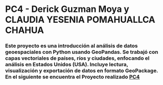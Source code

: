 # PC4 - Derick Guzman Moya y CLAUDIA YESENIA POMAHUALLCA CHAHUA
### Este proyecto es una introducción al análisis de datos geoespaciales con Python usando GeoPandas. Se trabajó con capas vectoriales de países, ríos y ciudades, enfocando el análisis en Estados Unidos (USA). Incluye lectura, visualización y exportación de datos en formato GeoPackage. En el siguiente se encuentra el Proyecto realizado [PC4](https://derick047.github.io/introgeodf/)
